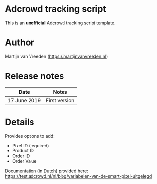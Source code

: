 # Adcrowd tracking script
This is an **unofficial** Adcrowd tracking script template.

# Author
Martijn van Vreeden (https://martijnvanvreeden.nl)

# Release notes
| Date | Notes |
|------|-------|
| 17 June 2019 | First version |

# Details

Provides options to add:
* Pixel ID (required)
* Product ID
* Order ID
* Order Value

Documentation (in Dutch) provided here: https://test.adcrowd.nl/nl/blog/variabelen-van-de-smart-pixel-uitgelegd
